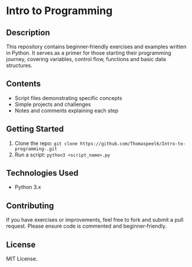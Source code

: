 # Intro to Programming  

## Description  
This repository contains beginner‑friendly exercises and examples written in Python. It serves as a primer for those starting their programming journey, covering variables, control flow, functions and basic data structures.  

## Contents  
- Script files demonstrating specific concepts  
- Simple projects and challenges  
- Notes and comments explaining each step  

## Getting Started  
1. Clone the repo: `git clone https://github.com/Thomaspeel6/Intro-to-programming-.git`  
2. Run a script: `python3 <script_name>.py`  

## Technologies Used  
- Python 3.x  

## Contributing  
If you have exercises or improvements, feel free to fork and submit a pull request. Please ensure code is commented and beginner‑friendly.  

## License  
MIT License.
